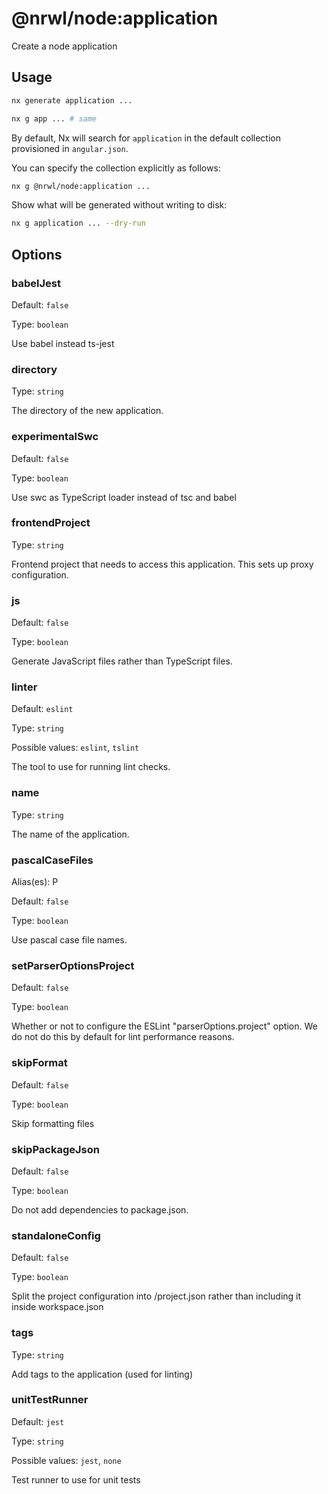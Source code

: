 # @nrwl/node:application

Create a node application

## Usage

```bash
nx generate application ...
```

```bash
nx g app ... # same
```

By default, Nx will search for `application` in the default collection provisioned in `angular.json`.

You can specify the collection explicitly as follows:

```bash
nx g @nrwl/node:application ...
```

Show what will be generated without writing to disk:

```bash
nx g application ... --dry-run
```

## Options

### babelJest

Default: `false`

Type: `boolean`

Use babel instead ts-jest

### directory

Type: `string`

The directory of the new application.

### experimentalSwc

Default: `false`

Type: `boolean`

Use swc as TypeScript loader instead of tsc and babel

### frontendProject

Type: `string`

Frontend project that needs to access this application. This sets up proxy configuration.

### js

Default: `false`

Type: `boolean`

Generate JavaScript files rather than TypeScript files.

### linter

Default: `eslint`

Type: `string`

Possible values: `eslint`, `tslint`

The tool to use for running lint checks.

### name

Type: `string`

The name of the application.

### pascalCaseFiles

Alias(es): P

Default: `false`

Type: `boolean`

Use pascal case file names.

### setParserOptionsProject

Default: `false`

Type: `boolean`

Whether or not to configure the ESLint "parserOptions.project" option. We do not do this by default for lint performance reasons.

### skipFormat

Default: `false`

Type: `boolean`

Skip formatting files

### skipPackageJson

Default: `false`

Type: `boolean`

Do not add dependencies to package.json.

### standaloneConfig

Default: `false`

Type: `boolean`

Split the project configuration into <projectRoot>/project.json rather than including it inside workspace.json

### tags

Type: `string`

Add tags to the application (used for linting)

### unitTestRunner

Default: `jest`

Type: `string`

Possible values: `jest`, `none`

Test runner to use for unit tests
